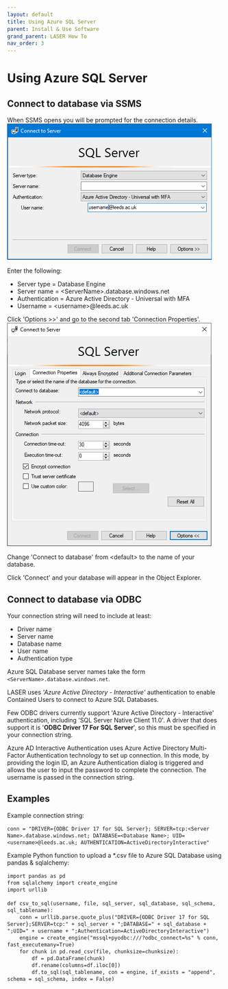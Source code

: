 ```yaml
---
layout: default
title: Using Azure SQL Server
parent: Install & Use Software
grand_parent: LASER How To
nav_order: 3
---
```

# Using Azure SQL Server 

## Connect to database via SSMS 

When SSMS opens you will be prompted for the connection details.   
![ssms_connect_to_server_1.png](../../../images/using_azure_sql_database/ssms_connect_to_server_1.png)

Enter the following:
- Server type = Database Engine
- Server name = \<ServerName>.database.windows.net
- Authentication = Azure Active Directory - Universal with MFA
- Username = \<username>@leeds.ac.uk

Click 'Options >>' and go to the second tab 'Connection Properties'.  
![ssms_connect_to_server_2.png](../../../images/using_azure_sql_database/ssms_connect_to_server_2.png)

Change 'Connect to database' from \<default> to the name of your database.

Click 'Connect' and your database will appear in the Object Explorer.

## Connect to database via ODBC 

Your connection string will need to include at least:  
- Driver name 
- Server name
- Database name
- User name
- Authentication type

Azure SQL Database server names take the form `<ServerName>.database.windows.net`.

LASER uses _'Azure Active Directory - Interactive'_ authentication to enable Contained Users to connect to Azure SQL Databases.

Few ODBC drivers currently support 'Azure Active Directory - Interactive' authentication, including 'SQL Server Native Client 11.0'. A driver that does support it is '**ODBC Driver 17 For SQL Server**', so this must be specified in your connection string.

Azure AD Interactive Authentication uses Azure Active Directory Multi-Factor Authentication technology to set up connection. In this mode, by providing the login ID, an Azure Authentication dialog is triggered and allows the user to input the password to complete the connection. The username is passed in the connection string.

## Examples

Example connection string: 
```
conn = "DRIVER={ODBC Driver 17 for SQL Server}; SERVER=tcp:<Server Name>.database.windows.net; DATABASE=<Database Name>; UID=<username>@leeds.ac.uk; AUTHENTICATION=ActiveDirectoryInteractive"
```

Example Python function to upload a *.csv file to Azure SQL Database using pandas & sqlalchemy:  
```
import pandas as pd
from sqlalchemy import create_engine
import urllib

def csv_to_sql(username, file, sql_server, sql_database, sql_schema, sql_tablename): 
	conn = urllib.parse.quote_plus("DRIVER={ODBC Driver 17 for SQL Server};SERVER=tcp:" + sql_server + ";DATABASE=" + sql_database + ";UID=" + username + ";Authentication=ActiveDirectoryInteractive")
	engine = create_engine("mssql+pyodbc:///?odbc_connect=%s" % conn, fast_executemany=True)
	for chunk in pd.read_csv(file, chunksize=chunksize):
		df = pd.DataFrame(chunk)
		df.rename(columns=df.iloc[0])
		df.to_sql(sql_tablename, con = engine, if_exists = "append", schema = sql_schema, index = False)
```
